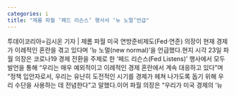 ```yaml
---
categories: i
title: "제롬 파월 ‘페드 리슨스’ 행사서 ‘뉴 노멀’언급"
---
```

투데이코리아=김시온 기자 | 제롬 파월 미국 연방준비제도(Fed·연준) 의장이 현재 경제가 이례적인 혼란을 겪고 있다며 ‘뉴 노멀(new normal)’을 언급했다.현지 시각 23일 파월 의장은 코로나19 경제 전환을 주제로 한 ‘페드 리슨스(Fed Listens)’ 행사에서 모두발언을 통해 “우리는 매우 예외적이고 이례적인 경제 혼란에서 계속 대응하고 있다”며 “정책 입안자로서, 우리는 유난히 도전적인 시기를 경제가 헤쳐 나가도록 돕기 위해 우리 수단을 사용하는 데 전념한다”고 말했다.이어 파월 의장은 “우리가 미국 경제의 ‘뉴